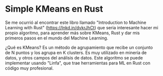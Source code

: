 # Simple KMeans en Rust

Se me ocurrió al encontrar este libro llamado "Introduction to Machine Learning with Rust" (https://lnkd.in/dvkrJhCt) que seria interesante hacer mi propio algoritmo, para aprender más sobre KMeans, Rust y dar mis primeros pasos en el mundo del Machine Learning.

¿Qué es KMeans?
Es un método de agrupamiento que recibe un conjunto de N puntos y los agrupa en K clusters. Es muy utilizado en minería de datos, y otros campos del análisis de datos.
Este algoritmo se puede implementar usando "Linfa", que trae herramientas para ML en Rust con código muy profesional.
